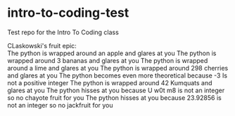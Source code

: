 # intro-to-coding-test
Test repo for the Intro To Coding class


CLaskowski's fruit epic:  
The python is wrapped around an apple and glares at you
The python is wrapped around 3 bananas and glares at you
The python is wrapped around a lime and glares at you
The python is wrapped around 298 cherries and glares at you
The python becomes even more theoretical because -3 Is not a positive integer
The python is wrapped around 42 Kumquats and glares at you
The python hisses at you because U w0t m8 is not an integer so no chayote fruit for you
The python hisses at you because 23.92856 is not an integer so no jackfruit for you

